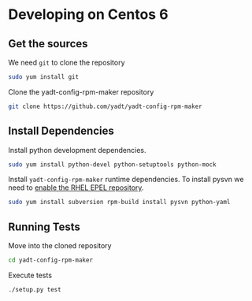 # Developing on Centos 6

## Get the sources

We need `git` to clone the repository
```bash
sudo yum install git
```

Clone the yadt-config-rpm-maker repository
```bash
git clone https://github.com/yadt/yadt-config-rpm-maker
```

## Install Dependencies

Install python development dependencies.
```bash
sudo yum install python-devel python-setuptools python-mock
```

Install `yadt-config-rpm-maker` runtime dependencies.
To install pysvn we need to [enable the RHEL EPEL repository](http://www.rackspace.com/knowledge_center/article/installing-rhel-epel-repo-on-centos-5x-or-6x).
```bash
sudo yum install subversion rpm-build install pysvn python-yaml
```

## Running Tests

Move into the cloned repository
```bash
cd yadt-config-rpm-maker
```

Execute tests
```bash
./setup.py test
```

